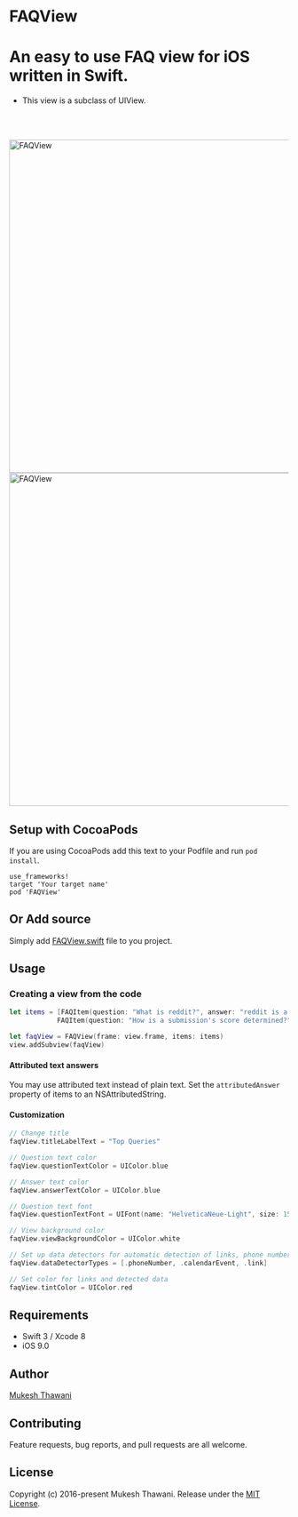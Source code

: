 # FAQView

# An easy to use FAQ view for iOS written in Swift.

* This view is a subclass of UIView.

<br>
<br>

<img
src='https://raw.githubusercontent.com/mukeshthawani/FAQView/master/Demo/graphics/screenshot_1.png' width='600' alt='FAQView'>
<img
src='https://raw.githubusercontent.com/mukeshthawani/FAQView/master/Demo/graphics/screenshot_2.png' width='600' alt='FAQView'>

## Setup with CocoaPods

If you are using CocoaPods add this text to your Podfile
and run `pod install`.

    use_frameworks!
    target 'Your target name'
    pod 'FAQView'

## Or Add source

Simply add
[FAQView.swift](https://github.com/mukeshthawani/FAQView/blob/master/Source/FAQView.swift) file to you project.

## Usage

### Creating a view from the code

```Swift
let items = [FAQItem(question: "What is reddit?", answer: "reddit is a source for what's new and popular on the web."),
            FAQItem(question: "How is a submission's score determined?", answer: "A submission's score is simply the number of upvotes minus the number of downvotes.")]

let faqView = FAQView(frame: view.frame, items: items)
view.addSubview(faqView)
```
#### Attributed text answers

You may use attributed text instead of plain text. Set the ```attributedAnswer``` property of items to an NSAttributedString. 



#### Customization
```Swift
// Change title
faqView.titleLabelText = "Top Queries"

// Question text color  
faqView.questionTextColor = UIColor.blue

// Answer text color
faqView.answerTextColor = UIColor.blue

// Question text font
faqView.questionTextFont = UIFont(name: "HelveticaNeue-Light", size: 15)

// View background color
faqView.viewBackgroundColor = UIColor.white

// Set up data detectors for automatic detection of links, phone numbers, etc., contained within the answer text.
faqView.dataDetectorTypes = [.phoneNumber, .calendarEvent, .link]

// Set color for links and detected data
faqView.tintColor = UIColor.red

```

## Requirements

- Swift 3 / Xcode 8
- iOS 9.0

## Author

[Mukesh Thawani](http://twitter.com/MukeshThawani)

## Contributing

Feature requests, bug reports, and pull requests are all welcome.

## License

Copyright (c) 2016-present Mukesh Thawani. Release under the [MIT License](License).
